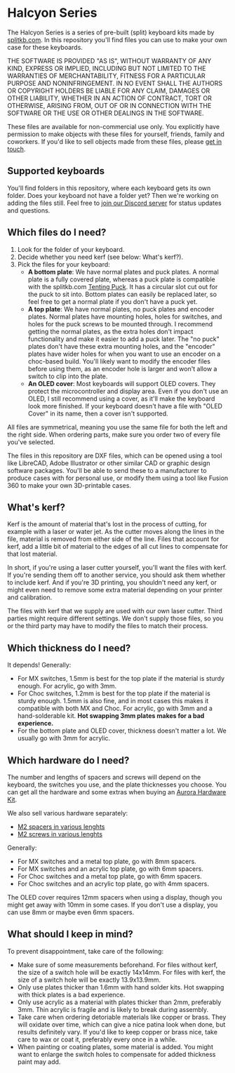 # Halcyon Series

The Halcyon Series is a series of pre-built (split) keyboard kits made by [splitkb.com](https://splitkb.com/kits). In this repository you'll find files you can use to make your own case for these keyboards.

THE SOFTWARE IS PROVIDED "AS IS", WITHOUT WARRANTY OF ANY KIND, EXPRESS OR IMPLIED, INCLUDING BUT NOT LIMITED TO THE WARRANTIES OF MERCHANTABILITY, FITNESS FOR A PARTICULAR PURPOSE AND NONINFRINGEMENT. IN NO EVENT SHALL THE AUTHORS OR COPYRIGHT HOLDERS BE LIABLE FOR ANY CLAIM, DAMAGES OR OTHER LIABILITY, WHETHER IN AN ACTION OF CONTRACT, TORT OR OTHERWISE, ARISING FROM, OUT OF OR IN CONNECTION WITH THE SOFTWARE OR THE USE OR OTHER DEALINGS IN THE SOFTWARE.

These files are available for non-commercial use only. You explicitly have permission to make objects with these files for yourself, friends, family and coworkers. If you'd like to sell objects made from these files, please [get in touch](mailto:support@splitkb.com?subject=Halcyon%20case%20licensing).

## Supported keyboards

You'll find folders in this repository, where each keyboard gets its own folder. Does your keyboard not have a folder yet? Then we're working on adding the files still. Feel free to [join our Discord server](https://splitkb.com/discord) for status updates and questions.

## Which files do I need?

1. Look for the folder of your keyboard.
2. Decide whether you need kerf (see below: What's kerf?).
3. Pick the files for your keyboard:
    - **A bottom plate**: We have normal plates and puck plates. A normal plate is a fully covered plate, whereas a puck plate is compatible with the splitkb.com [Tenting Puck](https://splitkb.com/products/tenting-puck). It has a circular slot cut out for the puck to sit into. Bottom plates can easily be replaced later, so feel free to get a normal plate if you don't have a puck yet.
    - **A top plate**: We have normal plates, no puck plates and encoder plates. Normal plates have mounting holes, holes for switches, and holes for the puck screws to be mounted through. I recommend getting the normal plates, as the extra holes don't impact functionality and make it easier to add a puck later. The "no puck" plates don't have these extra mounting holes, and the "encoder" plates have wider holes for when you want to use an encoder on a choc-based build. You'll likely want to modify the encoder files before using them, as an encoder hole is larger and won't allow a switch to clip into the plate.
    - **An OLED cover**: Most keyboards will support OLED covers. They protect the microcontroller and display area. Even if you don't use an OLED, I still recommend using a cover, as it'll make the keyboard look more finished. If your keyboard doesn't have a file with "OLED Cover" in its name, then a cover isn't supported.

All files are symmetrical, meaning you use the same file for both the left and the right side. When ordering parts, make sure you order two of every file you've selected.

The files in this repository are DXF files, which can be opened using a tool like LibreCAD, Adobe Illustrator or other similar CAD or graphic design software packages. You'll be able to send these to a manufacturer to produce cases with for personal use, or modify them using a tool like Fusion 360 to make your own 3D-printable cases.

## What's kerf?

Kerf is the amount of material that's lost in the process of cutting, for example with a laser or water jet. As the cutter moves along the lines in the file, material is removed from either side of the line. Files that account for kerf, add a little bit of material to the edges of all cut lines to compensate for that lost material.

In short, if you're using a laser cutter yourself, you'll want the files with kerf. If you're sending them off to another service, you should ask them whether to include kerf. And if you're 3D printing, you shouldn't need any kerf, or might even need to remove some extra material depending on your printer and calibration.

The files with kerf that we supply are used with our own laser cutter. Third parties might require different settings. We don't supply those files, so you or the third party may have to modify the files to match their process.

## Which thickness do I need?

It depends! Generally:

- For MX switches, 1.5mm is best for the top plate if the material is sturdy enough. For acrylic, go with 3mm.
- For Choc switches, 1.2mm is best for the top plate if the material is sturdy enough. 1.5mm is also fine, and in most cases this makes it compatible with both MX and Choc. For acrylic, go with 3mm and a hand-solderable kit. **Hot swapping 3mm plates makes for a bad experience.**
- For the bottom plate and OLED cover, thickness doesn't matter a lot. We usually go with 3mm for acrylic.

## Which hardware do I need?

The number and lengths of spacers and screws will depend on the keyboard, the switches you use, and the plate thicknesses you choose. You can get all the hardware and some extras when buying an [Aurora Hardware Kit](https://splitkb.com/products/aurora-low-profile-case-hardware-kit).

We also sell various hardware separately:

- [M2 spacers in various lenghts](https://splitkb.com/products/brass-m2-spacers)
- [M2 screws in various lenghts](https://splitkb.com/products/m2-screws)

Generally:

- For MX switches and a metal top plate, go with 8mm spacers.
- For MX switches and an acrylic top plate, go with 6mm spacers.
- For Choc switches and a metal top plate, go with 6mm spacers.
- For Choc switches and an acrylic top plate, go with 4mm spacers.

The OLED cover requires 12mm spacers when using a display, though you might get away with 10mm in some cases. If you don't use a display, you can use 8mm or maybe even 6mm spacers.

## What should I keep in mind?

To prevent disappointment, take care of the following:

- Make sure of some measurements beforehand. For files without kerf, the size of a switch hole will be exactly 14x14mm. For files with kerf, the size of a switch hole will be exactly 13.9x13.9mm.
- Only use plates thicker than 1.6mm with hand solder kits. Hot swapping with thick plates is a bad experience.
- Only use acrylic as a material with plates thicker than 2mm, preferably 3mm. Thin acrylic is fragile and is likely to break during assembly.
- Take care when ordering detoriable materials like copper or brass. They will oxidate over time, which can give a nice patina look when done, but results definitely vary. If you'd like to keep copper or brass nice, take care to wax or coat it, preferably every once in a while.
- When painting or coating plates, some material is added. You might want to enlarge the switch holes to compensate for added thickness paint may add.
